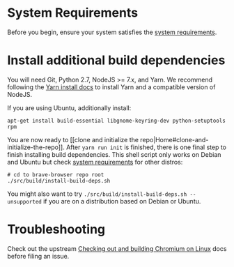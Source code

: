 # System Requirements

Before you begin, ensure your system satisfies the [system requirements](https://chromium.googlesource.com/chromium/src/+/lkcr/docs/linux_build_instructions.md#system-requirements).

# Install additional build dependencies

You will need Git, Python 2.7, NodeJS >= 7.x, and Yarn. We recommend following the [Yarn install docs](https://yarnpkg.com/lang/en/docs/install/) to install Yarn and a compatible version of NodeJS.

If you are using Ubuntu, additionally install:

```
apt-get install build-essential libgnome-keyring-dev python-setuptools rpm
```

You are now ready to [[clone and initialize the repo|Home#clone-and-initialize-the-repo]]. After `yarn run init` is finished, there is one final step to finish installing build dependencies. This shell script only works on Debian and Ubuntu but check [system requirements](https://chromium.googlesource.com/chromium/src/+/lkcr/docs/linux_build_instructions.md#system-requirements) for other distros: 

```
# cd to brave-browser repo root
./src/build/install-build-deps.sh
```
You might also want to try ```./src/build/install-build-deps.sh --unsupported``` if you are on a distribution based on Debian or Ubuntu.

# Troubleshooting

Check out the upstream [Checking out and building Chromium on Linux](https://chromium.googlesource.com/chromium/src/+/lkcr/docs/linux_build_instructions.md) docs before filing an issue.